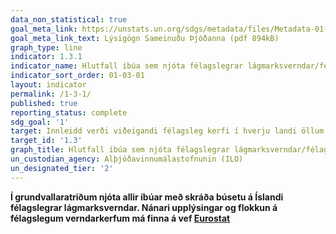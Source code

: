 ```yaml
---
data_non_statistical: true
goal_meta_link: https://unstats.un.org/sdgs/metadata/files/Metadata-01-03-01a.pdf
goal_meta_link_text: Lýsigögn Sameinuðu Þjóðanna (pdf 894kB)
graph_type: line
indicator: 1.3.1
indicator_name: Hlutfall íbúa sem njóta félagslegrar lágmarksverndar/félagslegra verndarkerfa, eftir kyni, þar sem greint er á milli barna, atvinnulausra einstaklinga, eldri borgara, fatlaðra, barnshafandi kvenna, nýbura, fórnarlamba vinnuslysa, fátækra og annarra í viðkvæmri stöðu.
indicator_sort_order: 01-03-01
layout: indicator
permalink: /1-3-1/
published: true
reporting_status: complete
sdg_goal: '1'
target: Innleidd verði viðeigandi félagsleg kerfi í hverju landi öllum til handa, þ.m.t. lágmarksframfærsluviðmið, sem styðji frá og með árinu 2030 allverulega við fátæka og fólk í viðkvæmri stöðu.
target_id: '1.3'
graph_title: Hlutfall íbúa sem njóta félagslegrar lágmarksverndar/félagslegra verndarkerfa, eftir kyni, þar sem greint er á milli barna, atvinnulausra einstaklinga, eldri borgara, fatlaðra, barnshafandi kvenna, nýbura, fórnarlamba vinnuslysa, fátækra og annarra í viðkvæmri stöðu.
un_custodian_agency: Alþjóðavinnumálastofnunin (ILO)
un_designated_tier: '2'
---
```


**Í grundvallaratriðum njóta allir íbúar með skráða búsetu á Íslandi félagslegrar lágmarksverndar. Nánari upplýsingar og flokkun á félagslegum verndarkerfum má finna á vef [Eurostat](https://ec.europa.eu/eurostat/documents/728032/9944127/IS_Qualitative_2017.xls/1a18db27-41b1-0cfa-e1ee-d74611e08bf2)**
